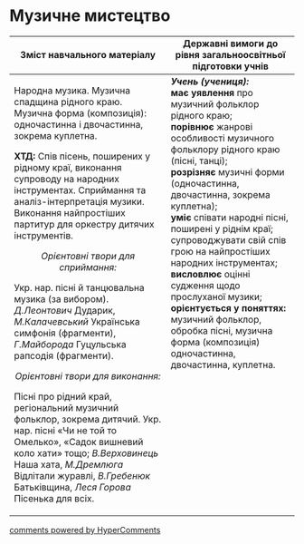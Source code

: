 <div id="hypercomments_widget" class="js-hypercomments-widget invisible"></div>

Музичне мистецтво
=============================================

<table>
  <tr>
    <td width="55%" align="center"><b>Зміст навчального матеріалу</b></td>
    <td width="45%" align="center"><b>Державні вимоги до рівня загальноосвітньої підготовки учнів</b></td>
  </tr>
<tbody>
  <tr>
    <td width="55%" style="vertical-align:top !important;">
<p>Народна музика. Музична спадщина рідного краю. Музична форма (композиція): одночастинна і двочастинна, зокрема куплетна.</p> 
<p><b>ХТД:</b> Спів пісень, поширених у рідному краї, виконання супроводу на народних  інструментах. Сприймання та аналіз-інтерпретація музики. Виконання найпростіших партитур для оркестру дитячих інструментів.</p>
<center><i>Орієнтовні твори для сприймання:</i></center>
<p>Укр. нар. пісні й танцювальна музика (за вибором). <i>Д.Леонтович</i> Дударик, <i>М.Калачевський</i> Українська симфонія (фрагменти), <i>Г.Майборода</i> Гуцульська рапсодія (фрагменти).</p>
<center><i>Орієнтовні твори для виконання:</i></center>
<p>Пісні про рідний край, регіональний музичний фольклор, зокрема дитячий. Укр. нар. пісні «Чи не той то Омелько», «Садок вишневий коло хати» тощо; <i>В.Верховинець</i> Наша хата, <i>М.Дремлюга</i> Відлітали журавлі, <i>В.Гребенюк</i> Батьківщина, <i>Леся Горова</i> Пісенька для всіх.</p>
	</td>
<td width="45%" style="vertical-align:top !important;"><b><i>Учень (учениця):</i></b><br>
<b>має уявлення</b> про музичний фольклор рідного краю;<br>
<b>порівнює</b> жанрові особливості музичного фольклору рідного краю (пісні, танці);<br>
<b>розрізняє</b> музичні форми (одночастинна, двочастинна, зокрема куплетна);<br>
<b>уміє</b> співати народні пісні, поширені у ріднім краї; супроводжувати свій спів грою на найпростіших народних інструментах;<br>
<b>висловлює</b> оцінні судження щодо прослуханої музики;<br>
<b>орієнтується у поняттях:</b> музичний фольклор, обробка пісні, музична форма (композиція) одночастинна, двочастинна, куплетна.<br>
</td>
	</tr>
</tbody>
</table>

<div class="js-hypercomments-container">
<a href="http://hypercomments.com" class="hc-link" title="comments widget">comments powered by HyperComments</a>
</div>